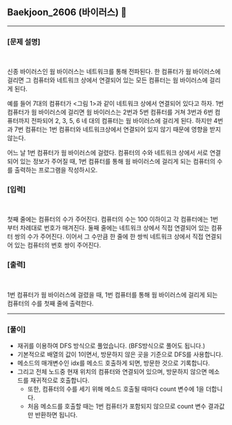 ## Baekjoon_2606 (바이러스) 🚀
___


### **[문제 설명]**
<br>

신종 바이러스인 웜 바이러스는 네트워크를 통해 전파된다. 한 컴퓨터가 웜 바이러스에 걸리면 그 컴퓨터와 네트워크 상에서 연결되어 있는 모든 컴퓨터는 웜 바이러스에 걸리게 된다.

예를 들어 7대의 컴퓨터가 <그림 1>과 같이 네트워크 상에서 연결되어 있다고 하자. 1번 컴퓨터가 웜 바이러스에 걸리면 웜 바이러스는 2번과 5번 컴퓨터를 거쳐 3번과 6번 컴퓨터까지 전파되어 2, 3, 5, 6 네 대의 컴퓨터는 웜 바이러스에 걸리게 된다. 하지만 4번과 7번 컴퓨터는 1번 컴퓨터와 네트워크상에서 연결되어 있지 않기 때문에 영향을 받지 않는다.

어느 날 1번 컴퓨터가 웜 바이러스에 걸렸다. 컴퓨터의 수와 네트워크 상에서 서로 연결되어 있는 정보가 주어질 때, 1번 컴퓨터를 통해 웜 바이러스에 걸리게 되는 컴퓨터의 수를 출력하는 프로그램을 작성하시오.

### **[입력]**
<br>

첫째 줄에는 컴퓨터의 수가 주어진다. 컴퓨터의 수는 100 이하이고 각 컴퓨터에는 1번 부터 차례대로 번호가 매겨진다. 둘째 줄에는 네트워크 상에서 직접 연결되어 있는 컴퓨터 쌍의 수가 주어진다. 이어서 그 수만큼 한 줄에 한 쌍씩 네트워크 상에서 직접 연결되어 있는 컴퓨터의 번호 쌍이 주어진다.

### **[출력]**
<br>

1번 컴퓨터가 웜 바이러스에 걸렸을 때, 1번 컴퓨터를 통해 웜 바이러스에 걸리게 되는 컴퓨터의 수를 첫째 줄에 출력한다.

___


### **[풀이]**
- 재귀를 이용하여 DFS 방식으로 풀었습니다. (BFS방식으로 풀어도 됩니다.)
- 기본적으로 배열의 값이 1이면서, 방문하지 않은 곳을 기준으로 DFS를 사용합니다.
- 메소드의 매개변수인 idx를 메소드 호출하게 되면, 방문한 것으로 기록합니다.
- 그리고 전체 노드중 현재 위치의 컴퓨터와 연결되어 있으며, 방문하지 않으면 메소드를 재귀적으로 호출합니다.
  - 또한, 컴퓨터의 수를 세기 위해 메소드 호출될 때마다 count 변수에 1을 더합니다.
  - 처음 메소드를 호출할 때는 1번 컴퓨터가 포함되지 않으므로 count 변수 결과값만 반환하면 됩니다.